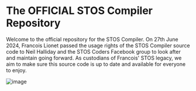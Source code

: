 # The OFFICIAL STOS Compiler Repository
Welcome to the official repository for the STOS Compiler. On 27th June 2024, Francois Lionet passed the usage rights of the STOS Compiler source code to Neil Halliday and the STOS Coders Facebook group to look after and maintain going forward. As custodians of Francois' STOS legacy, we aim to make sure this source code is up to date and available for everyone to enjoy.

![image](https://github.com/STOSCoders/STOSCompiler/assets/59973845/67baf5d8-e468-4d8a-a98e-60ce713bb558)
